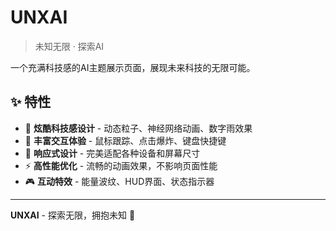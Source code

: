 # UNXAI

> 未知无限 · 探索AI

一个充满科技感的AI主题展示页面，展现未来科技的无限可能。

## ✨ 特性

- 🎨 **炫酷科技感设计** - 动态粒子、神经网络动画、数字雨效果
- 🌟 **丰富交互体验** - 鼠标跟踪、点击爆炸、键盘快捷键
- 📱 **响应式设计** - 完美适配各种设备和屏幕尺寸
- ⚡ **高性能优化** - 流畅的动画效果，不影响页面性能
- 🎮 **互动特效** - 能量波纹、HUD界面、状态指示器


---

**UNXAI** - 探索无限，拥抱未知 🚀